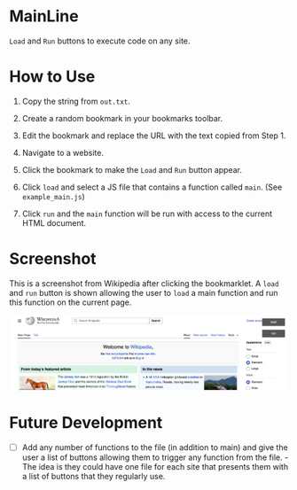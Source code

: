 # MainLine

`Load` and `Run` buttons to execute code on any site.

# How to Use

1. Copy the string from `out.txt`.

2. Create a random bookmark in your bookmarks toolbar.

3. Edit the bookmark and replace the URL with the text copied from Step 1.

4. Navigate to a website.

5. Click the bookmark to make the `Load` and `Run` button appear.

6. Click `load` and select a JS file that contains a function called `main`. (See `example_main.js`)

7. Click `run` and the `main` function will be run with access to the current HTML document.

# Screenshot

This is a screenshot from Wikipedia after clicking the bookmarklet. A `load` and `run` button is shown allowing the user to `load` a main function and run this function on the current page.

![](./screenshot.png)

# Future Development

- [ ] Add any number of functions to the file (in addition to main) and give the user a list of buttons allowing them to trigger any function from the file.
      - The idea is they could have one file for each site that presents them with a list of buttons that they regularly use.
